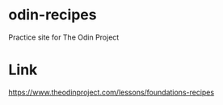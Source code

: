 # odin-recipes
Practice site for The Odin Project

# Link

https://www.theodinproject.com/lessons/foundations-recipes
